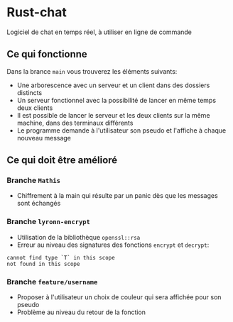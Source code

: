 # Rust-chat

Logiciel de chat en temps réel, à utiliser en ligne de commande

## Ce qui fonctionne

Dans la brance `main` vous trouverez les éléments suivants:
* Une arborescence avec un serveur et un client dans des dossiers distincts
* Un serveur fonctionnel avec la possibilité de lancer en même temps deux clients
* Il est possible de lancer le serveur et les deux clients sur la même machine, dans des terminaux différents
* Le programme demande à l'utilisateur son pseudo et l'affiche à chaque nouveau message

## Ce qui doit être amélioré

### Branche `Mathis`

* Chiffrement à la main qui résulte par un panic dès que les messages sont échangés

### Branche `lyronn-encrypt`

* Utilisation de la bibliothèque `openssl::rsa`
* Erreur au niveau des signatures des fonctions `encrypt` et `decrypt`: 

```
cannot find type `T` in this scope
not found in this scope
``` 

### Branche `feature/username`

* Proposer à l'utilisateur un choix de couleur qui sera affichée pour son pseudo
* Problème au niveau du retour de la fonction 
